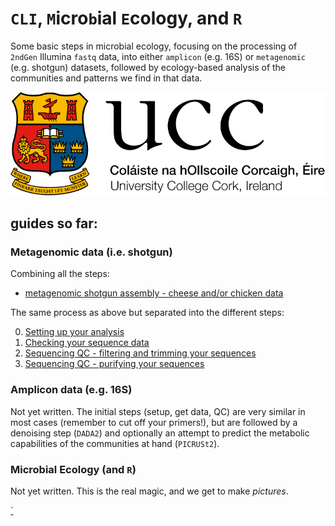 # `CLI`, `M`icro`b`ial `E`cology, and `R`


Some basic steps in microbial ecology, focusing on the processing of `2ndGen` Illumina `fastq` data, into either `amplicon` (e.g. 16S) or `metagenomic` (e.g. shotgun) datasets, followed by ecology-based analysis of the communities and patterns we find in that data.

![ucc](/vis/ucc.png)

## guides so far:

### Metagenomic data (i.e. shotgun)

Combining all the steps:

  * <a href="documents/shotgun_assembly.html">metagenomic shotgun assembly - cheese and/or chicken data</a>


The same process as above but separated into the different steps:

  0. <a href="/climber/documents/0.setup.html">Setting up your analysis</a>
  1. <a href="/climber/documents/1.checkdata.html">Checking your sequence data</a>
  2. <a href="/climber/documents/2.seqcleaning.html">Sequencing QC - filtering and trimming your sequences</a>
  3. <a href="/climber/documents/3.seqpurity.html">Sequencing QC - purifying your sequences</a>


### Amplicon data (e.g. 16S)

Not yet written. The initial steps (setup, get data, QC) are very similar in most cases (remember to cut off your primers!), but are followed by a denoising step (`DADA2`) and optionally an attempt to predict the metabolic capabilities of the communities at hand (`PICRUSt2`).


### Microbial Ecology (and `R`)

Not yet written. This is the real magic, and we get to make _pictures_.




  <a href="documents/climber_todo.html">`</a>
